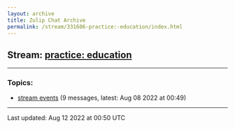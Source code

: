 ```yaml
---
layout: archive
title: Zulip Chat Archive
permalink: /stream/331606-practice:-education/index.html
---
```


## Stream: [practice: education](https://mattecapu.github.io/ct-zulip-archive/stream/331606-practice:-education/index.html)
---

### Topics:

* [stream events](topic/topic_stream.20events.html) (9 messages, latest: Aug 08 2022 at 00:49)

<hr><p>Last updated: Aug 12 2022 at 00:50 UTC</p>